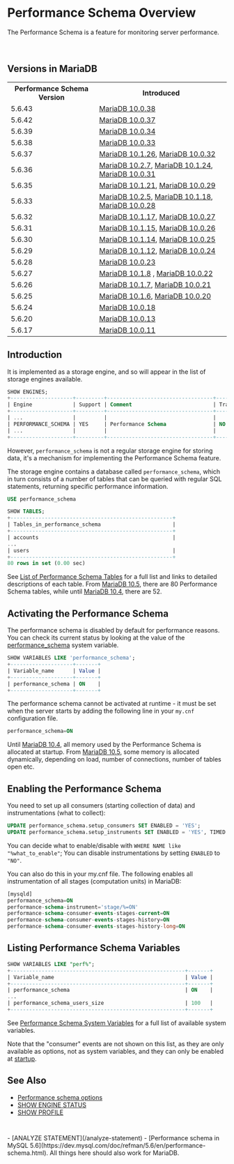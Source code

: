 # Performance Schema Overview

The Performance Schema is a feature for monitoring server performance.
<br>
<br>
<br>

## Versions in MariaDB

<table><tbody><tr><th>Performance Schema Version</th><th>Introduced</th></tr>
<tr><td>5.6.43</td><td><a href="/kb/en/mariadb-10038-release-notes/">MariaDB 10.0.38</a></td></tr>
<tr><td>5.6.42</td><td><a href="/kb/en/mariadb-10037-release-notes/">MariaDB 10.0.37</a></td></tr>
<tr><td>5.6.39</td><td><a href="/kb/en/mariadb-10034-release-notes/">MariaDB 10.0.34</a></td></tr>
<tr><td>5.6.38</td><td><a href="/kb/en/mariadb-10033-release-notes/">MariaDB 10.0.33</a></td></tr>
<tr><td>5.6.37</td><td><a href="/kb/en/mariadb-10126-release-notes/">MariaDB 10.1.26</a>, <a href="/kb/en/mariadb-10032-release-notes/">MariaDB 10.0.32</a></td></tr>
<tr><td>5.6.36</td><td><a href="/kb/en/mariadb-1027-release-notes/">MariaDB 10.2.7</a>, <a href="/kb/en/mariadb-10124-release-notes/">MariaDB 10.1.24</a>, <a href="/kb/en/mariadb-10031-release-notes/">MariaDB 10.0.31</a></td></tr>
<tr><td>5.6.35</td><td><a href="/kb/en/mariadb-10121-release-notes/">MariaDB 10.1.21</a>, <a href="/kb/en/mariadb-10029-release-notes/">MariaDB 10.0.29</a></td></tr>
<tr><td>5.6.33</td><td><a href="/kb/en/mariadb-1025-release-notes/">MariaDB 10.2.5</a>, <a href="/kb/en/mariadb-10118-release-notes/">MariaDB 10.1.18</a>, <a href="/kb/en/mariadb-10028-release-notes/">MariaDB 10.0.28</a></td></tr>
<tr><td>5.6.32</td><td><a href="/kb/en/mariadb-10117-release-notes/">MariaDB 10.1.17</a>, <a href="/kb/en/mariadb-10027-release-notes/">MariaDB 10.0.27</a></td></tr>
<tr><td>5.6.31</td><td><a href="/kb/en/mariadb-10115-release-notes/">MariaDB 10.1.15</a>, <a href="/kb/en/mariadb-10026-release-notes/">MariaDB 10.0.26</a></td></tr>
<tr><td>5.6.30</td><td><a href="/kb/en/mariadb-10114-release-notes/">MariaDB 10.1.14</a>, <a href="/kb/en/mariadb-10025-release-notes/">MariaDB 10.0.25</a></td></tr>
<tr><td>5.6.29</td><td><a href="/kb/en/mariadb-10112-release-notes/">MariaDB 10.1.12</a>, <a href="/kb/en/mariadb-10024-release-notes/">MariaDB 10.0.24</a></td></tr>
<tr><td>5.6.28</td><td><a href="/kb/en/mariadb-10023-release-notes/">MariaDB 10.0.23</a></td></tr>
<tr><td>5.6.27</td><td><a href="/kb/en/mariadb-1018-release-notes/">MariaDB 10.1.8</a> , <a href="/kb/en/mariadb-10022-release-notes/">MariaDB 10.0.22</a></td></tr>
<tr><td>5.6.26</td><td><a href="/kb/en/mariadb-1017-release-notes/">MariaDB 10.1.7</a>, <a href="/kb/en/mariadb-10021-release-notes/">MariaDB 10.0.21</a></td></tr>
<tr><td>5.6.25</td><td><a href="/kb/en/mariadb-1016-release-notes/">MariaDB 10.1.6</a>, <a href="/kb/en/mariadb-10020-release-notes/">MariaDB 10.0.20</a></td></tr>
<tr><td>5.6.24</td><td><a href="/kb/en/mariadb-10018-release-notes/">MariaDB 10.0.18</a></td></tr>
<tr><td>5.6.20</td><td><a href="/kb/en/mariadb-10013-release-notes/">MariaDB 10.0.13</a></td></tr>
<tr><td>5.6.17</td><td><a href="/kb/en/mariadb-10011-release-notes/">MariaDB 10.0.11</a></td></tr>
</tbody></table>

## Introduction

It is implemented as a storage engine, and so will appear in the list of storage engines available.

```sql
SHOW ENGINES;
+--------------------+---------+----------------------------------+--------------+------+------------+
| Engine             | Support | Comment                          | Transactions | XA   | Savepoints |
+--------------------+---------+----------------------------------+--------------+------+------------+
| ...                |         |                                  |              |      |            |
| PERFORMANCE_SCHEMA | YES     | Performance Schema               | NO           | NO   | NO         |
| ...                |         |                                  |              |      |            |
+--------------------+---------+----------------------------------+--------------+------+------------+
```

However, `performance_schema` is not a regular storage engine for storing data, it's a mechanism for implementing the Performance Schema feature.

The storage engine contains a database called `performance_schema`, which in turn consists of a number of tables that can be queried with regular SQL statements, returning specific performance information.

```sql
USE performance_schema
```

```sql
SHOW TABLES;
+----------------------------------------------------+
| Tables_in_performance_schema                       |
+----------------------------------------------------+
| accounts                                           |
...
| users                                              |
+----------------------------------------------------+
80 rows in set (0.00 sec)
```

See [List of Performance Schema Tables](/sql-statements-structure/sql-statements/administrative-sql-statements/system-tables/performance-schema/performance-schema-tables/list-of-performance-schema-tables) for a full list and links to detailed descriptions of each table. From [MariaDB 10.5](/kb/en/what-is-mariadb-105/), there are 80 Performance Schema tables, while until [MariaDB 10.4](/kb/en/what-is-mariadb-104/), there are 52.

## Activating the Performance Schema

The performance schema is disabled by default for performance reasons. You can check its current status by looking at the value of the [performance_schema](/kb/en/performance-schema-system-variables/#performance_schema) system variable.

```sql
SHOW VARIABLES LIKE 'performance_schema';
+--------------------+-------+
| Variable_name      | Value |
+--------------------+-------+
| performance_schema | ON    |
+--------------------+-------+
```

The performance schema cannot be activated at runtime - it must be set when the server starts by adding the following line in your `my.cnf` configuration file.

```sql
performance_schema=ON
```

Until [MariaDB 10.4](/kb/en/what-is-mariadb-104/), all memory used by the Performance Schema is allocated at startup. From [MariaDB 10.5](/kb/en/what-is-mariadb-105/), some memory is allocated dynamically, depending on load, number of connections, number of tables open etc.

## Enabling the Performance Schema

You need to set up all consumers (starting collection of data) and instrumentations (what to collect):

```sql
UPDATE performance_schema.setup_consumers SET ENABLED = 'YES';
UPDATE performance_schema.setup_instruments SET ENABLED = 'YES', TIMED = 'YES';
```

You can decide what to enable/disable with `WHERE NAME like "%what_to_enable"`;
You can disable instrumentations by setting `ENABLED` to `"NO"`.

You can also do this in your my.cnf file.
The following enables all instrumentation of all stages (computation units) in MariaDB:

```sql
[mysqld]
performance_schema=ON
performance-schema-instrument='stage/%=ON'
performance-schema-consumer-events-stages-current=ON
performance-schema-consumer-events-stages-history=ON
performance-schema-consumer-events-stages-history-long=ON
```

## Listing Performance Schema Variables

```sql
SHOW VARIABLES LIKE "perf%";
+--------------------------------------------------------+-------+
| Variable_name                                          | Value |
+--------------------------------------------------------+-------+
| performance_schema                                     | ON    |
...
| performance_schema_users_size                          | 100   |
+--------------------------------------------------------+-------+
```

See [Performance Schema System Variables](/sql-statements-structure/sql-statements/administrative-sql-statements/system-tables/performance-schema/performance-schema-system-variables) for a full list of available system variables.

Note that the "consumer" events are not shown on this list, as they are only available as options, not as system variables, and they can only be enabled at [startup](/kb/en/mysqld-options/#performance-schema-options).

## See Also

- [Performance schema options](/kb/en/mysqld-options/#performance-schema-options)
- [SHOW ENGINE STATUS](/sql-statements-structure/sql-statements/administrative-sql-statements/show/show-engine)
- [SHOW PROFILE](/sql-statements-structure/sql-statements/administrative-sql-statements/show/show-profile)<code>
</code>
- [ANALYZE STATEMENT](/analyze-statement)
- [Performance schema in MySQL 5.6](https://dev.mysql.com/doc/refman/5.6/en/performance-schema.html). All things here should also work for MariaDB.
